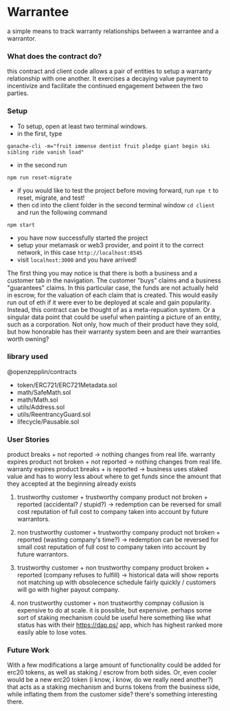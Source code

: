 # Warrantee

a simple means to track warranty relationships between a warrantee and a warrantor.

### What does the contract do?

this contract and client code allows a pair of entities to setup a warranty relationship with one another. It exercises a decaying value payment to incentivize and facilitate the continued engagement between the two parties.

### Setup

* To setup, open at least two terminal windows.
* in the first, type 
```
ganache-cli -m="fruit immense dentist fruit pledge giant begin ski sibling ride vanish load"
```
* in the second run 
```
npm run reset-migrate
```
* if you would like to test the project before moving forward, run `npm t` to reset, migrate, and test!
* then cd into the client folder in the second terminal window `cd client` and run the following command
```
npm start
```
* you have now successfully started the project
* setup your metamask or web3 provider, and point it to the correct network, in this case `http://localhost:8545`
* visit `localhost:3000` and you have arrived!


The first thing you may notice is that there is both a business and a customer tab in the navigation. The customer "buys" claims and a business "guarantees" claims. In this particular case, the funds are not actually held in escrow, for the valuation of each claim that is created. This would easily run out of eth if it were ever to be deployed at scale and gain popularity. Instead, this contract can be thought of as a meta-repuation system. Or a singular data point that could be useful when painting a picture of an entity, such as a corporation. Not only, how much of their product have they sold, but how honorable has their warranty system been and are their warranties worth owning?

### library used

@openzepplin/contracts
  * token/ERC721/ERC721Metadata.sol
  * math/SafeMath.sol
  * math/Math.sol
  * utils/Address.sol
  * utils/ReentrancyGuard.sol
  * lifecycle/Pausable.sol

### User Stories

product breaks + not reported -> nothing changes from real life. warranty expires
product not broken + not reported -> nothing changes from real life. warranty expires
product breaks + is reported -> business uses staked value and has to worry less about where to get funds since the amount that they accepted at the beginning already exists

1) trustworthy customer + trustworthy company
product not broken + reported (accidental? / stupid?) -> redemption can be reversed for small cost reputation of full cost to company taken into account by future warrantors.

2) non trustworthy customer + trustworthy company
product not broken + reported (wasting company's time?) -> redemption can be reversed for small cost reputation of full cost to company taken into account by future warrantors.

3) trustworthy customer + non trustworthy company
product broken + reported (company refuses to fulfill) -> historical data will show reports not matching up with obsolecence schedule fairly quickly / customers will go with higher payout company.

4) non trustworthy customer + non trustworthy compnay
collusion is expensive to do at scale. it is possible, but expensive. perhaps some sort of staking mechanism could be useful here something like what status has with their https://dap.ps/ app, which has highest ranked more easily able to lose votes.

### Future Work

With a few modifications a large amount of functionality could be added for erc20 tokens, as well as staking / escrow from both sides. Or, even cooler would be a new erc20 token (i know, i know, do we really need another?) that acts as a staking mechanism and burns tokens from the business side, while inflating them from the customer side? there's something interesting there.
